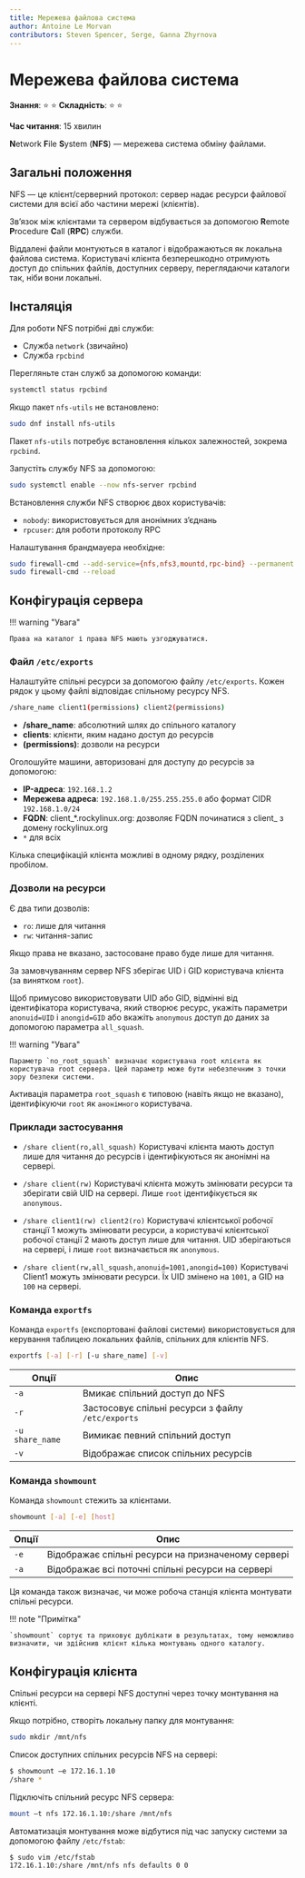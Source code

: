 ```yaml
---
title: Мережева файлова система
author: Antoine Le Morvan
contributors: Steven Spencer, Serge, Ganna Zhyrnova
---
```


# Мережева файлова система

**Знання**: :star: :star: **Складність**: :star: :star:

**Час читання**: 15 хвилин

**N**etwork **F**ile **S**ystem (**NFS**) — мережева система обміну файлами.

## Загальні положення

NFS — це клієнт/серверний протокол: сервер надає ресурси файлової системи для всієї або частини мережі (клієнтів).

Зв’язок між клієнтами та сервером відбувається за допомогою **R**emote **P**rocedure **C**all (**RPC**) служби.

Віддалені файли монтуються в каталог і відображаються як локальна файлова система. Користувачі клієнта безперешкодно отримують доступ до спільних файлів, доступних серверу, переглядаючи каталоги так, ніби вони локальні.

## Інсталяція

Для роботи NFS потрібні дві служби:

- Служба `network` (звичайно)
- Служба `rpcbind`

Перегляньте стан служб за допомогою команди:

```bash
systemctl status rpcbind
```

Якщо пакет `nfs-utils` не встановлено:

```bash
sudo dnf install nfs-utils
```

Пакет `nfs-utils` потребує встановлення кількох залежностей, зокрема `rpcbind`.

Запустіть службу NFS за допомогою:

```bash
sudo systemctl enable --now nfs-server rpcbind
```

Встановлення служби NFS створює двох користувачів:

- `nobody`: використовується для анонімних з’єднань
- `rpcuser`: для роботи протоколу RPC

Налаштування брандмауера необхідне:

```bash
sudo firewall-cmd --add-service={nfs,nfs3,mountd,rpc-bind} --permanent 
sudo firewall-cmd --reload
```

## Конфігурація сервера

!!! warning "Увага"

    Права на каталог і права NFS мають узгоджуватися.

### Файл `/etc/exports`

Налаштуйте спільні ресурси за допомогою файлу `/etc/exports`. Кожен рядок у цьому файлі відповідає спільному ресурсу NFS.

```bash
/share_name client1(permissions) client2(permissions)
```

- **/share_name**: абсолютний шлях до спільного каталогу
- **clients**: клієнти, яким надано доступ до ресурсів
- **(permissions)**: дозволи на ресурси

Оголошуйте машини, авторизовані для доступу до ресурсів за допомогою:

- **IP-адреса**: `192.168.1.2`
- **Мережева адреса**: `192.168.1.0/255.255.255.0` або формат CIDR `192.168.1.0/24`
- **FQDN**: client_*.rockylinux.org: дозволяє FQDN починатися з client_ з домену rockylinux.org
- `*` для всіх

Кілька специфікацій клієнта можливі в одному рядку, розділених пробілом.

### Дозволи на ресурси

Є два типи дозволів:

- `ro`: лише для читання
- `rw`: читання-запис

Якщо права не вказано, застосоване право буде лише для читання.

За замовчуванням сервер NFS зберігає UID і GID користувача клієнта (за винятком `root`).

Щоб примусово використовувати UID або GID, відмінні від ідентифікатора користувача, який створює ресурс, укажіть параметри `anonuid=UID` і `anongid=GID` або вкажіть `anonymous` доступ до даних за допомогою параметра `all_squash`.

!!! warning "Увага"

    Параметр `no_root_squash` визначає користувача root клієнта як користувача root сервера. Цей параметр може бути небезпечним з точки зору безпеки системи.

Активація параметра `root_squash` є типовою (навіть якщо не вказано), ідентифікуючи `root` як `анонімного` користувача.

### Приклади застосування

- `/share client(ro,all_squash)` Користувачі клієнта мають доступ лише для читання до ресурсів і ідентифікуються як анонімні на сервері.

- `/share client(rw)` Користувачі клієнта можуть змінювати ресурси та зберігати свій UID на сервері. Лише `root` ідентифікується як `anonymous`.

- `/share client1(rw) client2(ro)` Користувачі клієнтської робочої станції 1 можуть змінювати ресурси, а користувачі клієнтської робочої станції 2 мають доступ лише для читання. UID зберігаються на сервері, і лише `root` визначається як `anonymous`.

- `/share client(rw,all_squash,anonuid=1001,anongid=100)` Користувачі Client1 можуть змінювати ресурси. Їх UID змінено на `1001`, а GID на `100` на сервері.

### Команда `exportfs`

Команда `exportfs` (експортовані файлові системи) використовується для керування таблицею локальних файлів, спільних для клієнтів NFS.

```bash
exportfs [-a] [-r] [-u share_name] [-v]
```

| Опції           | Опис                                              |
| --------------- | ------------------------------------------------- |
| `-a`            | Вмикає спільний доступ до NFS                     |
| `-r`            | Застосовує спільні ресурси з файлу `/etc/exports` |
| `-u share_name` | Вимикає певний спільний доступ                    |
| `-v`            | Відображає список спільних ресурсів               |

### Команда `showmount`

Команда `showmount` стежить за клієнтами.

```bash
showmount [-a] [-e] [host]
```

| Опції | Опис                                               |
| ----- | -------------------------------------------------- |
| `-e`  | Відображає спільні ресурси на призначеному сервері |
| `-a`  | Відображає всі поточні спільні ресурси на сервері  |

Ця команда також визначає, чи може робоча станція клієнта монтувати спільні ресурси.

!!! note "Примітка"

    `showmount` сортує та приховує дублікати в результатах, тому неможливо визначити, чи здійснив клієнт кілька монтувань одного каталогу.

## Конфігурація клієнта

Спільні ресурси на сервері NFS доступні через точку монтування на клієнті.

Якщо потрібно, створіть локальну папку для монтування:

```bash
sudo mkdir /mnt/nfs
```

Список доступних спільних ресурсів NFS на сервері:

```bash
$ showmount –e 172.16.1.10
/share *
```

Підключіть спільний ресурс NFS сервера:

```bash
mount –t nfs 172.16.1.10:/share /mnt/nfs
```

Автоматизація монтування може відбутися під час запуску системи за допомогою файлу `/etc/fstab`:

```bash
$ sudo vim /etc/fstab
172.16.1.10:/share /mnt/nfs nfs defaults 0 0
```
